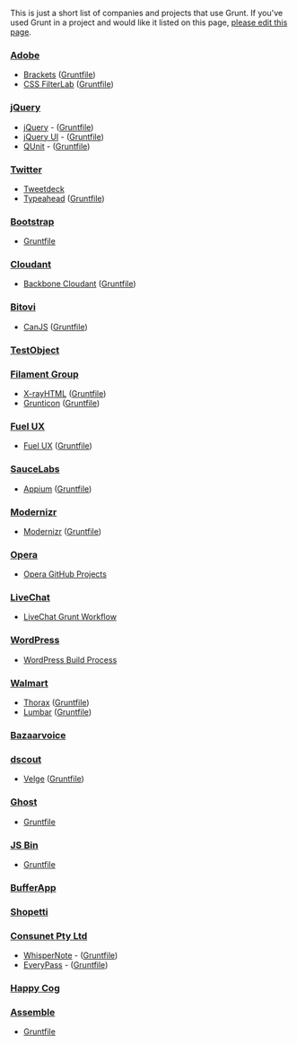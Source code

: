 This is just a short list of companies and projects that use Grunt.
If you've used Grunt in a project and would like it listed on this page,
[please edit this page](https://github.com/gruntjs/grunt-docs/blob/master/Who-uses-Grunt.md).

### [Adobe](http://www.adobe.com/)
- [Brackets](http://brackets.io/) ([Gruntfile](https://github.com/adobe/brackets/blob/master/Gruntfile.js))
- [CSS FilterLab](http://html.adobe.com/webstandards/csscustomfilters/cssfilterlab/) ([Gruntfile](https://github.com/adobe/cssfilterlab/blob/master/grunt.js))

### [jQuery](http://jquery.com/)
- [jQuery](http://jquery.com/) - ([Gruntfile](https://github.com/jquery/jquery/blob/master/Gruntfile.js))
- [jQuery UI](http://jqueryui.com/) - ([Gruntfile](https://github.com/jquery/jquery-ui/blob/master/Gruntfile.js))
- [QUnit](http://qunitjs.com/) - ([Gruntfile](https://github.com/jquery/qunit/blob/master/Gruntfile.js))

### [Twitter](https://twitter.com/)
- [Tweetdeck](http://www.tweetdeck.com/)
- [Typeahead](https://github.com/twitter/typeahead.js) ([Gruntfile](https://github.com/twitter/typeahead.js/blob/master/Gruntfile.js))

### [Bootstrap](http://getbootstrap.com/)
- [Gruntfile](https://github.com/twbs/bootstrap/blob/master/Gruntfile.js)

### [Cloudant](https://cloudant.com/)
- [Backbone Cloudant](https://github.com/cloudant-labs/backbone.cloudant) ([Gruntfile](https://github.com/cloudant-labs/backbone.cloudant/blob/master/Gruntfile.js))

### [Bitovi](http://bitovi.com/)
- [CanJS](http://canjs.us/) ([Gruntfile](https://github.com/bitovi/canjs/blob/master/Gruntfile.js))
 
### [TestObject](https://www.testobject.com)

### [Filament Group](http://filamentgroup.com/)
- [X-rayHTML](https://github.com/filamentgroup/X-rayHTML) ([Gruntfile](https://github.com/filamentgroup/X-rayHTML/blob/master/grunt.js))
- [Grunticon](https://github.com/filamentgroup/grunticon) ([Gruntfile](https://github.com/filamentgroup/grunticon/blob/master/Gruntfile.js))

### [Fuel UX](http://exacttarget.github.com/fuelux/)
- [Fuel UX](http://exacttarget.github.com/fuelux/) ([Gruntfile](https://github.com/ExactTarget/fuelux/blob/master/Gruntfile.js))

### [SauceLabs](https://saucelabs.com/)
- [Appium](https://saucelabs.com/appium) ([Gruntfile](https://github.com/appium/appium/blob/master/Gruntfile.js))

### [Modernizr](http://modernizr.com/)
- [Modernizr](http://modernizr.com/) ([Gruntfile](https://github.com/Modernizr/Modernizr/blob/master/Gruntfile.js))

### [Opera](http://opera.com)
- [Opera GitHub Projects](https://github.com/operasoftware)

### [LiveChat](http://www.livechatinc.com)
- [LiveChat Grunt Workflow](http://developers.livechatinc.com/blog/how-livechat-uses-grunt-js-for-easy-product-deployment/)

### [WordPress](http://wordpress.com/)
- [WordPress Build Process](
http://make.wordpress.org/core/2013/08/06/a-new-frontier-for-core-development/)

### [Walmart](http://www.walmart.com/)
- [Thorax](https://github.com/walmartlabs/thorax) ([Gruntfile](https://github.com/walmartlabs/thorax/blob/master/Gruntfile.js))
- [Lumbar](http://walmartlabs.github.io/lumbar/) ([Gruntfile](https://github.com/walmartlabs/lumbar/blob/master/Gruntfile.js))

### [Bazaarvoice](http://www.bazaarvoice.com/)

### [dscout](http://dscout.com/)
- [Velge](https://github.com/dscout/velge) ([Gruntfile](https://github.com/dscout/velge/blob/master/Gruntfile.js))

### [Ghost](https://ghost.org/)
- [Gruntfile](https://github.com/TryGhost/Ghost/blob/master/Gruntfile.js)

### [JS Bin](http://jsbin.com/)
- [Gruntfile](https://github.com/remy/jsbin/blob/master/Gruntfile.js)

### [BufferApp](https://bufferapp.com)

### [Shopetti](https://www.shopetti.com)

### [Consunet Pty Ltd](https://www.consunet.com.au)
- [WhisperNote](https://www.consunet.com.au/products/whispernote/) - ([Gruntfile](https://github.com/Consunet/Apps/blob/master/WhisperNote/Gruntfile.js))
- [EveryPass](https://www.consunet.com.au/products/everypass/) - ([Gruntfile](https://github.com/Consunet/Apps/blob/master/EveryPass/Gruntfile.js))

### [Happy Cog](http://happycog.com)

### [Assemble](http://assemble.io/)
- [Gruntfile](https://github.com/assemble/assemble/blob/master/Gruntfile.js)

